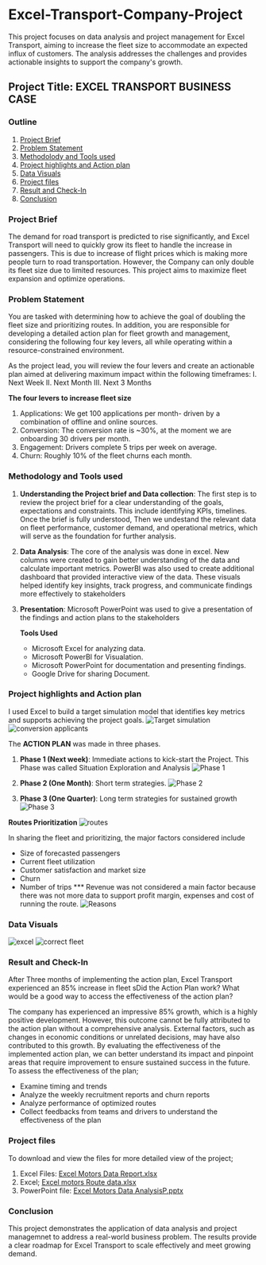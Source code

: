 # Excel-Transport-Company-Project
This project focuses on data analysis and project management for Excel Transport, aiming to increase the fleet size to accommodate an expected influx of customers. The analysis addresses the challenges and provides actionable insights to support the company's growth.

## Project Title: EXCEL TRANSPORT BUSINESS CASE

### Outline
1. [Project Brief](#project-brief)
2. [Problem Statement](#problem-statement)
3. [Methodolody and Tools used](#methodology-and-tools-used)
4. [Project highlights and Action plan](#project-highlights-and-action-plan)
5. [Data Visuals](#data-visuals)
6. [Project files](#project-files)
7. [Result and Check-In](#result-and-check-in)
8. [Conclusion](#conclusion)

### Project Brief
The demand for road transport is predicted to rise significantly, and Excel Transport will need to quickly grow its fleet to handle the increase in passengers. This is due to increase of flight prices which is making more people turn to road transportation. However, the Company can only double its fleet size due to limited resources. This project aims to maximize fleet expansion and optimize operations.   

### Problem Statement
You are tasked with determining how to achieve the goal of doubling the fleet size and prioritizing  routes. In addition, you are responsible for developing a detailed action plan for fleet growth and management, considering the following four key levers, all while operating within a resource-constrained environment.

As the project lead, you will review the four levers and create an actionable plan aimed at delivering maximum impact within the following timeframes:
I. Next Week    II. Next Month   III. Next 3 Months

**The four levers to increase fleet size**

1. Applications: We get 100 applications per month- driven by a combination of offline and  online sources.
2. Conversion: The conversion rate is ~30%, at the moment we are onboarding 30 drivers per month.
3. Engagement: Drivers complete 5 trips per week on average.
4. Churn: Roughly 10% of the fleet churns each month.

### Methodology and Tools used
1. **Understanding the Project brief and Data collection**: The first step is to review the project brief for a clear understanding of the goals, expectations and constraints. This include identifying KPIs, timelines. Once the brief is fully understood, Then we undestand the relevant data on fleet performance, customer demand, and operational metrics, which will serve as the foundation for further analysis.
2. **Data Analysis**: The core of the analysis was done in excel. New columns were created to gain better understanding of the data and calculate important metrics. PowerBI was also used to create additional dashboard that provided interactive view of the data. These visuals helped identify key insights, track progress, and communicate findings more effectively to stakeholders
3. **Presentation**: Microsoft PowerPoint was used to give a presentation of the findings and action plans to the stakeholders
   
   **Tools Used**
   - Microsoft Excel for analyzing data.
   - Microsoft PowerBI for Visualation.
   - Microsoft PowerPoint for documentation and presenting findings.
   - Google Drive for sharing Document.

### Project highlights and Action plan
I used Excel to build a target simulation model that identifies key metrics and supports achieving the project goals.
![Target simulation](https://github.com/user-attachments/assets/7bd8ad44-8970-4743-a639-b39ca390ef7c)
![conversion  applicants](https://github.com/user-attachments/assets/401a87a2-19e2-482f-b532-afa55d5e2513)


The **ACTION PLAN**  was made in three phases.
1. **Phase 1 (Next week)**: Immediate actions to kick-start the Project. This Phase was called Situation Exploration and Analysis
   ![Phase 1](https://github.com/user-attachments/assets/a606c5b2-e434-4d2a-ac0a-840f292825c1)
2. **Phase 2 (One Month)**: Short term strategies.
   ![Phase 2](https://github.com/user-attachments/assets/f9dce92d-ed76-402d-b637-bf7056acf403)

3. **Phase 3 (One Quarter)**: Long term strategies for sustained growth
   ![Phase 3](https://github.com/user-attachments/assets/d20ca7a3-e61c-401d-ae0f-6dd646c3d13f)

**Routes Prioritization**
![routes](https://github.com/user-attachments/assets/236c6ea6-5c57-4b79-95f4-3f6edb598474)

In sharing the fleet and prioritizing, the major factors considered include
- Size of forecasted passengers
- Current fleet utilization
- Customer satisfaction and market size
- Churn
- Number of trips
 *** Revenue was not considered a main factor because there was not more data to support profit margin, expenses and cost of running the route.
![Reasons](https://github.com/user-attachments/assets/997be246-0e11-46b6-aa36-217ec86a20ba)

### Data Visuals
![excel](https://github.com/user-attachments/assets/71d86189-0414-425d-ae14-6a97f12f6552)
![correct fleet](https://github.com/user-attachments/assets/065a78af-8987-4ae2-846d-fafbbe6606fb)


### Result and Check-In
After Three months of implementing the action plan, Excel Transport experienced an 85% increase in fleet sDid the Action Plan work? What would be a good way to access the effectiveness of the action plan?

The company has experienced an impressive 85% growth, which is a highly positive development. However, this outcome cannot be fully attributed to the action plan without a comprehensive analysis. External factors, such as changes in economic conditions or unrelated decisions, may have also contributed to this growth.
By evaluating the effectiveness of the implemented action plan, we can better understand its impact and pinpoint areas that require improvement to ensure sustained success in the future.
To assess the effectiveness of the plan;
- Examine timing and trends
- Analyze the weekly recruitment reports and churn reports
- Analyze performance of optimized routes
- Collect feedbacks from teams and drivers to understand the effectiveness of the plan


### Project files
To download and view the files for more detailed view of the project;
1. Excel Files: [Excel Motors Data Report.xlsx](https://github.com/user-attachments/files/17993586/Excel.Motors.Data.Report.xlsx)
2. Excel; [Excel motors Route data.xlsx](https://github.com/user-attachments/files/17993598/Excel.motors.Route.data.xlsx)
3. PowerPoint file: [Excel Motors Data AnalysisP.pptx](https://github.com/user-attachments/files/17993613/Excel.Motors.Data.AnalysisP.pptx)


### Conclusion
This project demonstrates the application of data analysis and project managemnet to address a real-world business problem. The results provide a clear roadmap for Excel Transport to scale effectively and meet growing demand. 
